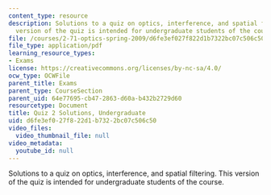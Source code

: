 ```yaml
---
content_type: resource
description: Solutions to a quiz on optics, interference, and spatial filtering.  This
  version of the quiz is intended for undergraduate students of the course.
file: /courses/2-71-optics-spring-2009/d6fe3ef027f822d1b7322bc07c506c50_MIT2_71S09_uquiz2_sol.pdf
file_type: application/pdf
learning_resource_types:
- Exams
license: https://creativecommons.org/licenses/by-nc-sa/4.0/
ocw_type: OCWFile
parent_title: Exams
parent_type: CourseSection
parent_uid: 64e77695-cb47-2863-d60a-b432b2729d60
resourcetype: Document
title: Quiz 2 Solutions, Undergraduate
uid: d6fe3ef0-27f8-22d1-b732-2bc07c506c50
video_files:
  video_thumbnail_file: null
video_metadata:
  youtube_id: null
---
```

Solutions to a quiz on optics, interference, and spatial filtering.  This version of the quiz is intended for undergraduate students of the course.